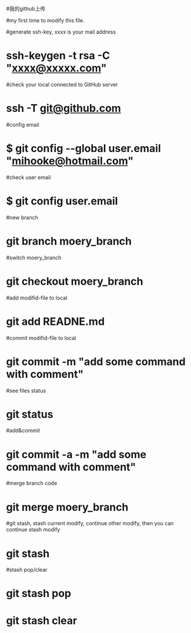 #我的github上传

#my first time to modify this file.

#generate ssh-key, xxxx is your mail address
# ssh-keygen -t rsa -C "xxxx@xxxxx.com"

#check your local connected to GitHub server
# ssh -T git@github.com

#config email
# $ git config --global user.email "mihooke@hotmail.com"

#check user email
# $ git config user.email

#new branch
# git branch moery_branch

#switch moery_branch
# git checkout moery_branch

#add modifid-file to local
# git add READNE.md

#commit modifid-file to local
# git commit -m "add some command with comment"

#see files status
# git status

#add&commit
# git commit -a -m "add some command with comment"

#merge branch code
# git merge moery_branch

#git stash, stash current modify, continue other modify, then you can continue stash modify
# git stash

#stash pop/clear
# git stash pop
# git stash clear